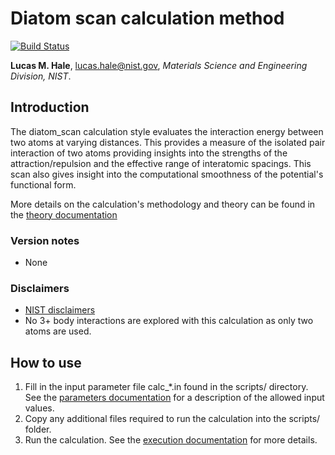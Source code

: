 # Diatom scan calculation method

[![Build Status](https://travis-ci.org/lmhale99/travis-test.svg?branch=master)](https://travis-ci.org/lmhale99/travis-test)

**Lucas M. Hale**, [lucas.hale@nist.gov](mailto:lucas.hale@nist.gov?Subject=ipr-demo), *Materials Science and Engineering Division, NIST*.

## Introduction

The diatom_scan calculation style evaluates the interaction energy between two atoms at varying distances.  This provides a measure of the isolated pair interaction of two atoms providing insights into the strengths of the attraction/repulsion and the effective range of interatomic spacings.  This scan also gives insight into the computational smoothness of the potential's functional form.

More details on the calculation's methodology and theory can be found in the [theory documentation](doc/theory.md)

### Version notes

- None

### Disclaimers

- [NIST disclaimers](http://www.nist.gov/public_affairs/disclaimer.cfm)
- No 3+ body interactions are explored with this calculation as only two atoms are used.

## How to use

1. Fill in the input parameter file calc_*.in found in the scripts/ directory.  See the [parameters documentation](doc/parameters.md) for a description of the allowed input values.
2. Copy any additional files required to run the calculation into the scripts/ folder.
3. Run the calculation.  See the [execution documentation](doc/execution.md) for more details.



